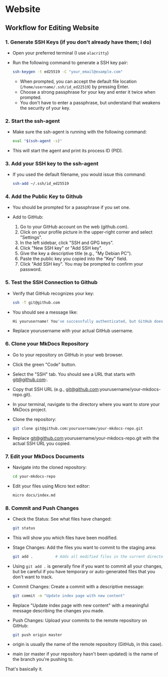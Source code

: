 # Website

## Workflow for Editing Website

### 1. Generate SSH Keys (if you don't already have them; I do)

* Open your preferred terminal (I use `alacritty`)
* Run the following command to generate a SSH key pair:

	```bash
	ssh-keygen -t ed25519 -C "your_email@example.com"
	```

	* When prompted, you can accept the default file location (`/home/username/.ssh/id_ed22519`) by pressing Enter.
	* Choose a strong passphrase for your key and enter it twice when prompted.
	* You don't have to enter a passphrase, but understand that weakens the security of your key.

### 2. Start the ssh-agent

* Make sure the ssh-agent is running with the following command:

	```bash
	eval "$(ssh-agent -s)"
	``` 

* This will start the agent and print its process ID (PID).

### 3. Add your SSH key to the ssh-agent

* If you used the default filename, you would issue this command:

	```bash
	ssh-add ~/.ssh/id_ed25519
	```

### 4. Add the Public Key to Github

* You should be prompted for a passphrase if you set one.
* Add to GitHub:

	1. Go to your GitHub account on the web (github.com).
	2. Click on your profile picture in the upper-right corner and select "Settings".
	3. In the left sidebar, click "SSH and GPG keys".
	4. Click "New SSH key" or "Add SSH key".
	5. Give the key a descriptive title (e.g., "My Debian PC").
	6. Paste the public key you copied into the "Key" field.
	7. Click "Add SSH key". You may be prompted to confirm your password.

### 5. Test the SSH Connection to Github

* Verify that GitHub recognizes your key:

	```bash
	ssh -T git@github.com
	```

* You should see a message like:

	```bash
	Hi yourusername! You've successfully authenticated, but GitHub does not provide shell access.
	```

* Replace yourusername with your actual GitHub username. 

### 6. Clone your MkDocs Repository

* Go to your repository on GitHub in your web browser.
* Click the green "Code" button.
* Select the "SSH" tab. You should see a URL that starts with git@github.com:.
* Copy that SSH URL (e.g., git@github.com:yourusername/your-mkdocs-repo.git).
* In your terminal, navigate to the directory where you want to store your MkDocs project.
* Clone the repository:

	```bash
	git clone git@github.com:yourusername/your-mkdocs-repo.git
	```

* Replace git@github.com:yourusername/your-mkdocs-repo.git with the actual SSH URL you copied.

### 7. Edit your MkDocs Documents

* Navigate into the cloned repository:

	```bash
	cd your-mkdocs-repo
	```

* Edit your files using Micro text editor:

	```bash
	micro docs/index.md
	```

### 8. Commit and Push Changes

* Check the Status: See what files have changed:

	```bash
	git status
	```

* This will show you which files have been modified.

* Stage Changes: Add the files you want to commit to the staging area:

	```bash
	git add .          # Adds all modified files in the current directory and subdirectories
	```

* Using `git add .` is generally fine if you want to commit all your changes, but be careful if you have temporary or auto-generated files that you don't want to track.

* Commit Changes: Create a commit with a descriptive message:

	```bash
	git commit -m "Update index page with new content"
	```

* Replace "Update index page with new content" with a meaningful message describing the changes you made.

* Push Changes: Upload your commits to the remote repository on GitHub:

	```bash
	git push origin master
	```

* origin is usually the name of the remote repository (GitHub, in this case).

* main (or master if your repository hasn't been updated) is the name of the branch you're pushing to.

That's basically it.
